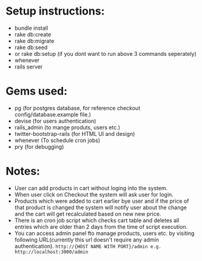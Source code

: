 # Setup instructions:
  - bundle install
  - rake db:create
  - rake db:migrate
  - rake db:seed
  - or rake db:setup (if you dont want to run above 3 commands seperately)
  - whenever
  - rails server

# Gems used:
  - pg (for postgres database, for reference checkout config/database.example file.)
  - devise (for users authentication)
  - rails_admin (to mange produts, users etc.)
  - twitter-bootstrap-rails (for HTML UI and design)
  - whenever (To schedule cron jobs)
  - pry (for debugging)

# Notes:
  - User can add products in cart without loging into the system.
  - When user click on Checkout the system will ask user for login.
  - Products which were added to cart earlier bye user and if the price of that product is changed the system will notify user about the change and the cart will get recalculated based on new new price.
  - There is an cron job script which checks cart table and deletes all entries which are older than 2 days from the time of script execution.
  - You can access admin panel fto manage products, users etc. by visiting following URL(currently this url doesn't require any admin authentication).
    `http://{HOST NAME WITH PORT}/admin e.g. http://localhost:3000/admin`